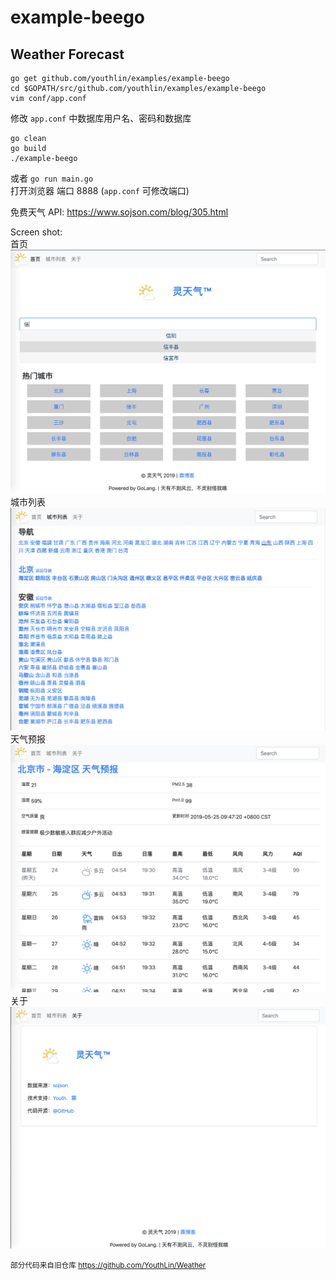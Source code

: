 # example-beego 
## Weather Forecast
```
go get github.com/youthlin/examples/example-beego
cd $GOPATH/src/github.com/youthlin/examples/example-beego
vim conf/app.conf
```
修改 `app.conf` 中数据库用户名、密码和数据库
```
go clean
go build
./example-beego
```
或者 `go run main.go`  
打开浏览器 端口 8888 (`app.conf` 可修改端口)

免费天气 API: https://www.sojson.com/blog/305.html

Screen shot:  
首页  
![Home](screenshots/Home.png)  
城市列表  
![CityList](screenshots/CityList.png)  
天气预报 
![Weather](screenshots/Weather.png)  
关于  
![About](screenshots/About.png)  

<small>部分代码来自旧仓库 https://github.com/YouthLin/Weather</small>
